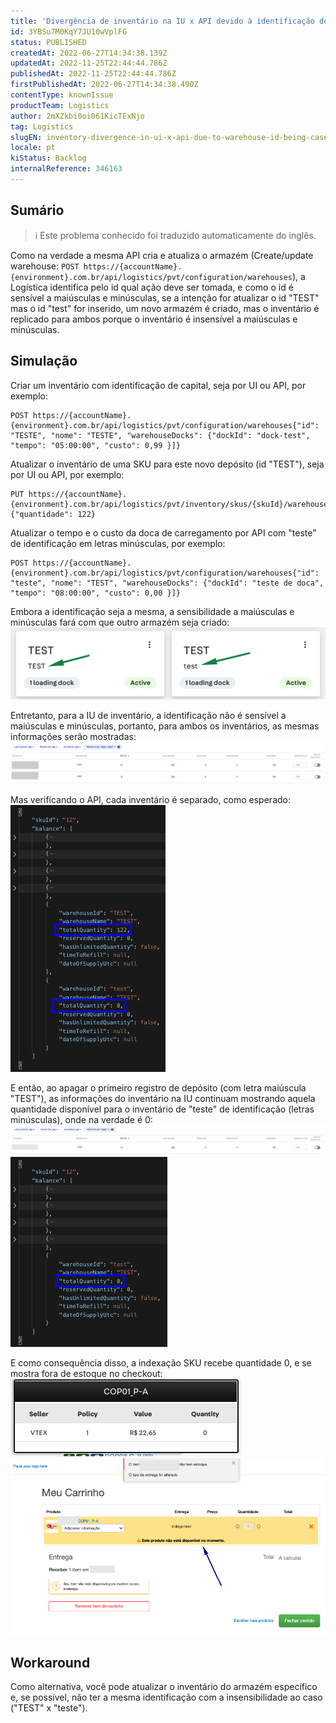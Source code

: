 ```yaml
---
title: 'Divergência de inventário na IU x API devido à identificação do depósito ser sensível a maiúsculas e minúsculas'
id: 3YBSu7M0KqY7JU10wVplFG
status: PUBLISHED
createdAt: 2022-06-27T14:34:38.139Z
updatedAt: 2022-11-25T22:44:44.786Z
publishedAt: 2022-11-25T22:44:44.786Z
firstPublishedAt: 2022-06-27T14:34:38.490Z
contentType: knownIssue
productTeam: Logistics
author: 2mXZkbi0oi061KicTExNjo
tag: Logistics
slugEN: inventory-divergence-in-ui-x-api-due-to-warehouse-id-being-case-sensitive
locale: pt
kiStatus: Backlog
internalReference: 346163
---
```


## Sumário

>ℹ️ Este problema conhecido foi traduzido automaticamente do inglês.

Como na verdade a mesma API cria e atualiza o armazém (Create/update warehouse: `POST https://{accountName}.{environment}.com.br/api/logistics/pvt/configuration/warehouses`), a Logística identifica pelo id qual ação deve ser tomada, e como o id é sensível a maiúsculas e minúsculas, se a intenção for atualizar o id "TEST" mas o id "test" for inserido, um novo armazém é criado, mas o inventário é replicado para ambos porque o inventário é insensível a maiúsculas e minúsculas.


## Simulação


Criar um inventário com identificação de capital, seja por UI ou API, por exemplo:

    POST https://{accountName}.{environment}.com.br/api/logistics/pvt/configuration/warehouses{"id": "TESTE", "nome": "TESTE", "warehouseDocks": {"dockId": "dock-test", "tempo": "05:00:00", "custo": 0,99 }]}

Atualizar o inventário de uma SKU para este novo depósito (id "TEST"), seja por UI ou API, por exemplo:

    PUT https://{accountName}.{environment}.com.br/api/logistics/pvt/inventory/skus/{skuId}/warehouses/{warehouseId}{"quantidade": 122}

Atualizar o tempo e o custo da doca de carregamento por API com "teste" de identificação em letras minúsculas, por exemplo:

    POST https://{accountName}.{environment}.com.br/api/logistics/pvt/configuration/warehouses{"id": "teste", "nome": "TEST", "warehouseDocks": {"dockId": "teste de doca", "tempo": "08:00:00", "custo": 0,00 }]}

Embora a identificação seja a mesma, a sensibilidade a maiúsculas e minúsculas fará com que outro armazém seja criado:
 ![](https://raw.githubusercontent.com/vtexdocs/known-issues/refs/heads/main/docs/pt/known-issues/Logistics/divergencia-de-inventario-na-iu-x-api-devido-a-identificacao-do-deposito-ser-sensivel-a-maiusculas-e-minusculas_1.png)

Entretanto, para a IU de inventário, a identificação não é sensível a maiúsculas e minúsculas, portanto, para ambos os inventários, as mesmas informações serão mostradas:
 ![](https://raw.githubusercontent.com/vtexdocs/known-issues/refs/heads/main/docs/pt/known-issues/Logistics/divergencia-de-inventario-na-iu-x-api-devido-a-identificacao-do-deposito-ser-sensivel-a-maiusculas-e-minusculas_2.png)

Mas verificando o API, cada inventário é separado, como esperado:
 ![](https://raw.githubusercontent.com/vtexdocs/known-issues/refs/heads/main/docs/pt/known-issues/Logistics/divergencia-de-inventario-na-iu-x-api-devido-a-identificacao-do-deposito-ser-sensivel-a-maiusculas-e-minusculas_3.png)

E então, ao apagar o primeiro registro de depósito (com letra maiúscula "TEST"), as informações do inventário na IU continuam mostrando aquela quantidade disponível para o inventário de "teste" de identificação (letras minúsculas), onde na verdade é 0:
 ![](https://raw.githubusercontent.com/vtexdocs/known-issues/refs/heads/main/docs/pt/known-issues/Logistics/divergencia-de-inventario-na-iu-x-api-devido-a-identificacao-do-deposito-ser-sensivel-a-maiusculas-e-minusculas_4.png)
 ![](https://raw.githubusercontent.com/vtexdocs/known-issues/refs/heads/main/docs/pt/known-issues/Logistics/divergencia-de-inventario-na-iu-x-api-devido-a-identificacao-do-deposito-ser-sensivel-a-maiusculas-e-minusculas_5.png)

E como consequência disso, a indexação SKU recebe quantidade 0, e se mostra fora de estoque no checkout:
 ![](https://raw.githubusercontent.com/vtexdocs/known-issues/refs/heads/main/docs/pt/known-issues/Logistics/divergencia-de-inventario-na-iu-x-api-devido-a-identificacao-do-deposito-ser-sensivel-a-maiusculas-e-minusculas_6.png)
 ![](https://raw.githubusercontent.com/vtexdocs/known-issues/refs/heads/main/docs/pt/known-issues/Logistics/divergencia-de-inventario-na-iu-x-api-devido-a-identificacao-do-deposito-ser-sensivel-a-maiusculas-e-minusculas_7.png)


## Workaround


Como alternativa, você pode atualizar o inventário do armazém específico e, se possível, não ter a mesma identificação com a insensibilidade ao caso ("TEST" x "teste").

